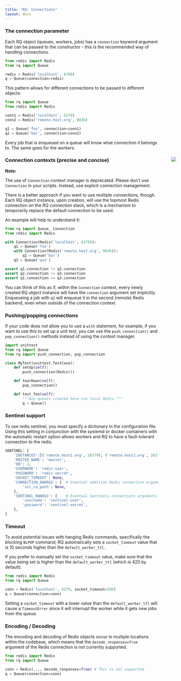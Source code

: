 ```yaml
---
title: "RQ: Connections"
layout: docs
---
```


### The connection parameter

Each RQ object (queues, workers, jobs) has a `connection` keyword
argument that can be passed to the constructor - this is the recommended way of handling connections.

```python
from redis import Redis
from rq import Queue

redis = Redis('localhost', 6789)
q = Queue(connection=redis)
```

This pattern allows for different connections to be passed to different objects:

```python
from rq import Queue
from redis import Redis

conn1 = Redis('localhost', 6379)
conn2 = Redis('remote.host.org', 9836)

q1 = Queue('foo', connection=conn1)
q2 = Queue('bar', connection=conn2)
```

Every job that is enqueued on a queue will know what connection it belongs to.
The same goes for the workers.


### Connection contexts (precise and concise)

<div class="warning">
    <img style="float: right; margin-right: -60px; margin-top: -38px" src="/img/warning.png" />
    <strong>Note:</strong>
    <p>
        The use of <code>Connection</code> context manager is deprecated.
        Please don't use <code>Connection</code> in your scripts.
        Instead, use explicit connection management.
    </p>
</div>

There is a better approach if you want to use multiple connections, though.
Each RQ object instance, upon creation, will use the topmost Redis connection
on the RQ connection stack, which is a mechanism to temporarily replace the
default connection to be used.

An example will help to understand it:

```python
from rq import Queue, Connection
from redis import Redis

with Connection(Redis('localhost', 6379)):
    q1 = Queue('foo')
    with Connection(Redis('remote.host.org', 9836)):
        q2 = Queue('bar')
    q3 = Queue('qux')

assert q1.connection != q2.connection
assert q2.connection != q3.connection
assert q1.connection == q3.connection
```

You can think of this as if, within the `Connection` context, every newly
created RQ object instance will have the `connection` argument set implicitly.
Enqueueing a job with `q2` will enqueue it in the second (remote) Redis
backend, even when outside of the connection context.


### Pushing/popping connections

If your code does not allow you to use a `with` statement, for example, if you
want to use this to set up a unit test, you can use the `push_connection()` and
`pop_connection()` methods instead of using the context manager.

```python
import unittest
from rq import Queue
from rq import push_connection, pop_connection

class MyTest(unittest.TestCase):
    def setUp(self):
        push_connection(Redis())

    def tearDown(self):
        pop_connection()

    def test_foo(self):
        """Any queues created here use local Redis."""
        q = Queue()
```

### Sentinel support

To use redis sentinel, you must specify a dictionary in the configuration file.
Using this setting in conjunction with the systemd or docker containers with the
automatic restart option allows workers and RQ to have a fault-tolerant connection to the redis.

```python
SENTINEL: {
    'INSTANCES':[('remote.host1.org', 26379), ('remote.host2.org', 26379), ('remote.host3.org', 26379)],
    'MASTER_NAME': 'master',
    'DB': 2,
    'USERNAME': 'redis-user',
    'PASSWORD': 'redis-secret',
    'SOCKET_TIMEOUT': None,
    'CONNECTION_KWARGS': {  # Eventual addition Redis connection arguments
        'ssl_ca_path': None,
    },
    'SENTINEL_KWARGS': {    # Eventual Sentinels connections arguments
        'username': 'sentinel-user',
        'password': 'sentinel-secret',
    },
}
```


### Timeout

To avoid potential issues with hanging Redis commands, specifically the blocking `BLPOP` command,
RQ automatically sets a `socket_timeout` value that is 10 seconds higher than the `default_worker_ttl`.

If you prefer to manually set the `socket_timeout` value,
make sure that the value being set is higher than the `default_worker_ttl` (which is 420 by default).

```python
from redis import Redis
from rq import Queue

conn = Redis('localhost', 6379, socket_timeout=500)
q = Queue(connection=conn)
```

Setting a `socket_timeout` with a lower value than the `default_worker_ttl` will cause a `TimeoutError`
since it will interrupt the worker while it gets new jobs from the queue.


### Encoding / Decoding

The encoding and decoding of Redis objects occur in multiple locations within the codebase,
which means that the `decode_responses=True` argument of the Redis connection is not currently supported.

```python
from redis import Redis
from rq import Queue

conn = Redis(..., decode_responses=True) # This is not supported
q = Queue(connection=conn)
```
